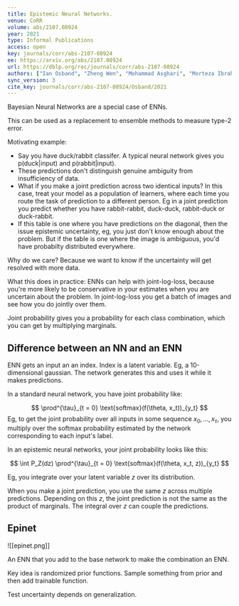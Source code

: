 ```yaml
---
title: Epistemic Neural Networks.
venue: CoRR
volume: abs/2107.08924
year: 2021
type: Informal Publications
access: open
key: journals/corr/abs-2107-08924
ee: https://arxiv.org/abs/2107.08924
url: https://dblp.org/rec/journals/corr/abs-2107-08924
authors: ["Ian Osband", "Zheng Wen", "Mohammad Asghari", "Morteza Ibrahimi", "Xiyuan Lu", "Benjamin Van Roy"]
sync_version: 3
cite_key: journals/corr/abs-2107-08924/Osband/2021
---
```


Bayesian Neural Networks are a special case of ENNs.

This can be used as a replacement to ensemble methods to measure type-2 error.

Motivating example:
 - Say you have  duck/rabbit classifer. A typical neural network gives you p(duck|input) and p(rabbit|input).
 - These predictions don't distinguish genuine ambiguity from insufficiency of data.
 - What if you make a joint prediction across two identical inputs? In this case, treat your model as a population of learners, where each time you route the task of prediction to a different person. Eg in a joint prediction you predict whether you have rabbit-rabbit, duck-duck, rabbit-duck or duck-rabbit.
 - If this table is one where you have predictions on the diagonal, then the issue epistemic uncertainty, eg, you just don't know enough about the problem. But if the table is one where the image is ambiguous, you'd have probabilty distributed everywhere.

Why do we care? Because we want to know if the uncertainty will get resolved with more data.

What this does in practice: ENNs can help with joint-log-loss, because you're more likely to be conservative in your estimates when you are uncertain about the problem. In joint-log-loss you get a batch of images and see how you do jointly over them.

Joint probability gives you a probability for each class combination, which you can get by multiplying marginals.

## Difference between an NN and an ENN

ENN gets an input an an index. Index is a latent variable. Eg, a 10-dimensional gaussian. The network generates this and uses it while it makes predictions.

In a standard neural network, you have joint probability like:

$$
\prod^{\tau}_{t = 0} \text{softmax}(f(\theta, x_t))_{y_t}
$$
Eg,  to get the joint probability over all inputs in some sequence $x_0, ..., x_{\tau}$, you multiply over the softmax probability estimated by the network corresponding to each input's label.

In an epistemic neural networks, your joint probability looks like this:

$$
\int P_Z(dz) \prod^{\tau}_{t = 0} \text{softmax}(f(\theta, x_t, z))_{y_t}
$$

Eg, you integrate over your latent variable $z$ over its distribution.

When you make a joint prediction, you use the same $z$ across multiple predictions. Depending on this $z$, the joint prediction is not the same as the product of marginals. The integral over $z$ can couple the predictions.

## Epinet

![[epinet.png]]

An ENN that you add to the base network to make the combination an ENN.

Key idea is randomized prior functions. Sample something from prior and then add trainable function.

Test uncertainty depends on generalization.